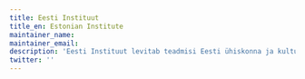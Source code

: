 ```yaml
---
title: Eesti Instituut
title_en: Estonian Institute
maintainer_name:
maintainer_email:
description: 'Eesti Instituut levitab teadmisi Eesti ühiskonna ja kultuuri kohta.'
twitter: ''
---
```


